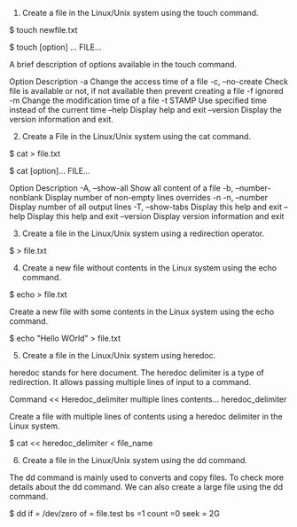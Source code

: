 1. Create a file in the Linux/Unix system using the touch command. 

$ touch newfile.txt

$ touch [option] ... FILE...

A brief description of options available in the touch command.

Option 	                Description
-a 	                    Change the access time of a file
-c, –no-create 	        Check file is available or not, if not available then prevent creating a file 
-f 	                    ignored
-m 	                    Change the modification time of a file
-t STAMP 	            Use specified time instead of the current time
–help 	                Display help and exit
–version 	            Display the version information and exit.


2. Create a File in the Linux/Unix system using the cat command.

$ cat > file.txt

$ cat [option]... FILE...

Option 	                Description 
-A, –show-all 	        Show all content of a file
-b, –number-nonblank 	Display number of non-empty lines overrides -n
-n, –number 	        Display number of all output lines
-T, –show-tabs 	        Display this help and exit
–help 	                Display this help and exit
–version 	            Display version information and exit


3. Create a file in the Linux/Unix system using a redirection operator. 

$  > file.txt


4. Create a new file without contents in the Linux system using the echo command.

$ echo > file.txt

Create a new file with some contents in the Linux system using the echo command. 

$ echo "Hello WOrld" > file.txt


5. Create a file in the Linux/Unix system using heredoc.

heredoc stands for here document. The heredoc delimiter is a type of redirection. It allows passing multiple lines of input to a command. 

Command << Heredoc_delimiter
multiple lines contents...
heredoc_delimiter

Create a file with multiple lines of contents using a heredoc delimiter in the Linux system. 

$ cat  << heredoc_delimiter < file_name


6. Create a file in the Linux/Unix system using the dd command.

The dd command is mainly used to converts and copy files. To check more details about the dd command. We can also create a large file using the dd command.

$ dd if = /dev/zero of = file.test bs =1 count =0 seek = 2G

